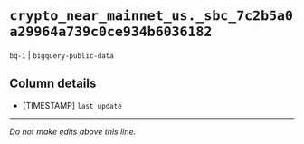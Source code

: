 # `crypto_near_mainnet_us._sbc_7c2b5a0a29964a739c0ce934b6036182`
`bq-1` | `bigquery-public-data`

## Column details
* [TIMESTAMP] `last_update`

-------------------------------------------------------------------------------
*Do not make edits above this line.*
